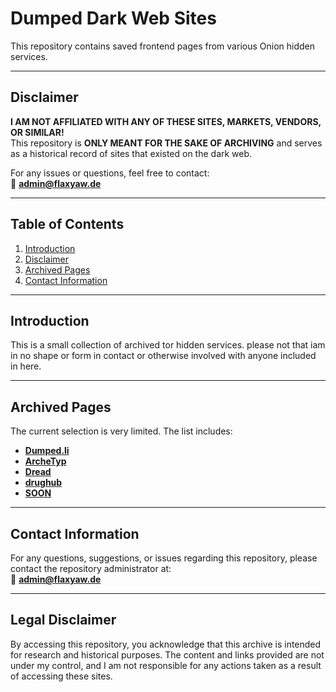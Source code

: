 # Dumped Dark Web Sites

This repository contains saved frontend pages from various Onion hidden services.

---

## Disclaimer

**I AM NOT AFFILIATED WITH ANY OF THESE SITES, MARKETS, VENDORS, OR SIMILAR!**  
This repository is **ONLY MEANT FOR THE SAKE OF ARCHIVING** and serves as a historical record of sites that existed on the dark web.

For any issues or questions, feel free to contact:  
📧 **admin@flaxyaw.de**

---

## Table of Contents

1. [Introduction](#introduction)
2. [Disclaimer](#disclaimer)
3. [Archived Pages](#archived-pages)
4. [Contact Information](#contact-information)

---

## Introduction

This is a  small collection of archived tor hidden services. please not that iam in no shape or form in contact or otherwise involved with anyone included in here.

---

## Archived Pages

The current selection is very limited. The list includes:

- **[Dumped.li](#/dumpedli)**
- **[ArcheTyp](#/archetyp)**
- **[Dread](#/dread)**
- **[drughub](#/drughub)**
- **[SOON](#/SOON)**


---

## Contact Information

For any questions, suggestions, or issues regarding this repository, please contact the repository administrator at:  
📧 **admin@flaxyaw.de**

---

## Legal Disclaimer

By accessing this repository, you acknowledge that this archive is intended for research and historical purposes. The content and links provided are not under my control, and I am not responsible for any actions taken as a result of accessing these sites.
